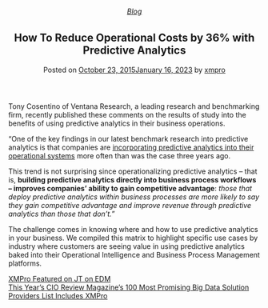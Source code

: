 
<article class="post-4348 post type-post status-publish format-standard has-post-thumbnail hentry category-blog tag-operational-intelligence tag-predictive-analytics tag-use-cases" id="post-4348">
<div class="article-inner">
<header class="entry-header">
<div class="entry-header-text entry-header-text-top text-center">
<h6 class="entry-category is-xsmall"><a href="https://xmpro.com/category/blog/" rel="category tag">Blog</a></h6><h1 class="entry-title">How To Reduce Operational Costs by 36% with Predictive Analytics</h1><div class="entry-divider is-divider small"></div>
<div class="entry-meta uppercase is-xsmall">
<span class="posted-on">Posted on <a href="https://xmpro.com/how-to-reduce-operational-costs-by-36-with-predictive-analytics/" rel="bookmark"><time class="entry-date published" datetime="2015-10-23T14:10:13+00:00">October 23, 2015</time><time class="updated" datetime="2023-01-16T07:09:11+00:00">January 16, 2023</time></a></span> <span class="byline">by <span class="meta-author vcard"><a class="url fn n" href="https://xmpro.com/author/xmpro/">xmpro</a></span></span> </div>
</div>
</header>
<div class="entry-content single-page">
<div class="wpb-content-wrapper"><div class="vc_row wpb_row vc_row-fluid"><div class="wpb_column vc_column_container vc_col-sm-12"><div class="vc_column-inner"><div class="wpb_wrapper">
<div class="wpb_text_column wpb_content_element">
<div class="wpb_wrapper">
<p>Tony Cosentino of Ventana Research, a leading research and benchmarking firm, recently published these comments on the results of study into the benefits of using predictive analytics in their business operations.</p>
<p>“One of the key findings in our latest benchmark research into predictive analytics is that companies are <u>incorporating predictive analytics into their operational systems</u> more often than was the case three years ago.</p>
<p>This trend is not surprising since operationalizing predictive analytics – that is, <strong>building predictive analytics directly into business process workflows – improves companies’ ability to gain competitive advantage</strong>: <em>those that deploy predictive analytics within business processes are more likely to say they gain competitive advantage and improve revenue through predictive analytics than those that don’t.</em>”</p>
<p>The challenge comes in knowing where and how to use predictive analytics in your business. We compiled this matrix to highlight specific use cases by industry where customers are seeing value in using predictive analytics baked into their Operational Intelligence and Business Process Management platforms.</p>
</div>
</div>
</div></div></div></div>
</div>
<div class="blog-share text-center"><div class="is-divider medium"></div><div class="social-icons share-icons share-row relative"><a aria-label="Share on WhatsApp" class="icon button circle is-outline tooltip whatsapp show-for-medium" data-action="share/whatsapp/share" href="whatsapp://send?text=How%20To%20Reduce%20Operational%20Costs%20by%2036%25%20with%20Predictive%20Analytics - https://xmpro.com/how-to-reduce-operational-costs-by-36-with-predictive-analytics/" title="Share on WhatsApp"><i class="icon-whatsapp"></i></a><a aria-label="Share on Facebook" class="icon button circle is-outline tooltip facebook" data-label="Facebook" href="https://www.facebook.com/sharer.php?u=https://xmpro.com/how-to-reduce-operational-costs-by-36-with-predictive-analytics/" onclick="window.open(this.href,this.title,'width=500,height=500,top=300px,left=300px'); return false;" rel="noopener nofollow" target="_blank" title="Share on Facebook"><i class="icon-facebook"></i></a><a aria-label="Share on Twitter" class="icon button circle is-outline tooltip twitter" href="https://twitter.com/share?url=https://xmpro.com/how-to-reduce-operational-costs-by-36-with-predictive-analytics/" onclick="window.open(this.href,this.title,'width=500,height=500,top=300px,left=300px'); return false;" rel="noopener nofollow" target="_blank" title="Share on Twitter"><i class="icon-twitter"></i></a><a aria-label="Email to a Friend" class="icon button circle is-outline tooltip email" href="/cdn-cgi/l/email-protection#37084442555d5254430a7f584012050763581205076552534254521205077847524556435e5859565b1205077458444344120507554e1205070401120502120507405e435f120507674552535e54435e41521205077659565b4e435e5444115558534e0a745f52545c120507435f5e441205075842431204761205075f434347441204761205711205714f5a4745581954585a1205715f58401a43581a4552534254521a5847524556435e5859565b1a54584443441a554e1a04011a405e435f1a474552535e54435e41521a5659565b4e435e5444120571" rel="nofollow" title="Email to a Friend"><i class="icon-envelop"></i></a><a aria-label="Pin on Pinterest" class="icon button circle is-outline tooltip pinterest" href="https://pinterest.com/pin/create/button?url=https://xmpro.com/how-to-reduce-operational-costs-by-36-with-predictive-analytics/&amp;media=https://xmpro.com/wp-content/uploads/2015/10/vr_ng_predictive_analytics_03_benefits_of_predictive_analytics.png&amp;description=How%20To%20Reduce%20Operational%20Costs%20by%2036%25%20with%20Predictive%20Analytics" onclick="window.open(this.href,this.title,'width=500,height=500,top=300px,left=300px'); return false;" rel="noopener nofollow" target="_blank" title="Pin on Pinterest"><i class="icon-pinterest"></i></a><a aria-label="Share on LinkedIn" class="icon button circle is-outline tooltip linkedin" href="https://www.linkedin.com/shareArticle?mini=true&amp;url=https://xmpro.com/how-to-reduce-operational-costs-by-36-with-predictive-analytics/&amp;title=How%20To%20Reduce%20Operational%20Costs%20by%2036%25%20with%20Predictive%20Analytics" onclick="window.open(this.href,this.title,'width=500,height=500,top=300px,left=300px'); return false;" rel="noopener nofollow" target="_blank" title="Share on LinkedIn"><i class="icon-linkedin"></i></a></div></div></div>
<nav class="navigation-post" id="nav-below" role="navigation">
<div class="flex-row next-prev-nav bt bb">
<div class="flex-col flex-grow nav-prev text-left">
<div class="nav-previous"><a href="https://xmpro.com/xmpro-featured-on-jt-on-edm/" rel="prev"><span class="hide-for-small"><i class="icon-angle-left"></i></span> XMPro Featured on JT on EDM</a></div>
</div>
<div class="flex-col flex-grow nav-next text-right">
<div class="nav-next"><a href="https://xmpro.com/this-years-cio-review-magazines-100-most-promising-big-data-solution-providers-list-includes-xmpro/" rel="next">This Year’s CIO Review Magazine’s 100 Most Promising Big Data Solution Providers List Includes XMPro <span class="hide-for-small"><i class="icon-angle-right"></i></span></a></div> </div>
</div>
</nav>
</div>
</article>
<div class="comments-area" id="comments">
</div>
